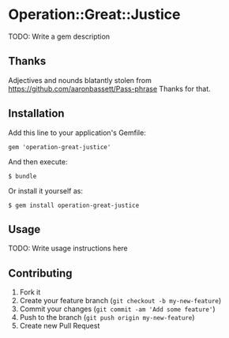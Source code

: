 # Operation::Great::Justice

TODO: Write a gem description

## Thanks

Adjectives and nounds blatantly stolen from https://github.com/aaronbassett/Pass-phrase
Thanks for that.

## Installation

Add this line to your application's Gemfile:

    gem 'operation-great-justice'

And then execute:

    $ bundle

Or install it yourself as:

    $ gem install operation-great-justice

## Usage

TODO: Write usage instructions here

## Contributing

1. Fork it
2. Create your feature branch (`git checkout -b my-new-feature`)
3. Commit your changes (`git commit -am 'Add some feature'`)
4. Push to the branch (`git push origin my-new-feature`)
5. Create new Pull Request
